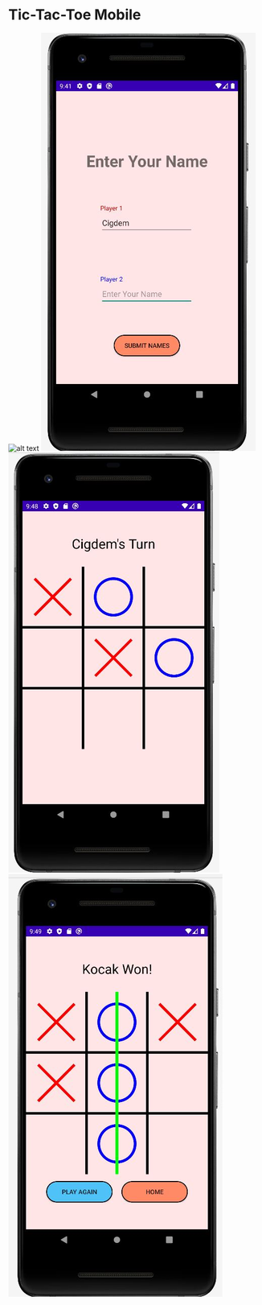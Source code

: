 # Tic-Tac-Toe Mobile
![alt text](image/EkranAlıntısı.JPG)
![alt text](image/1.JPG)
![alt text](image/2.JPG)
![alt text](image/3.JPG)


